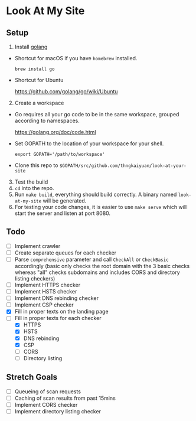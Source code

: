 # Look At My Site

## Setup
1. Install [golang](https://golang.org/doc/install)
  - Shortcut for macOS if you have `homebrew` installed.
  
    ``` brew install go ```
    
  - Shortcut for Ubuntu
  
    https://github.com/golang/go/wiki/Ubuntu
    
2. Create a workspace
  - Go requires all your go code to be in the same workspace, grouped according to namespaces.
    
    https://golang.org/doc/code.html
  
  - Set GOPATH to the location of your workspace for your shell.
  
    ``` export GOPATH='/path/to/workspace' ```
    
  - Clone this repo to ```$GOPATH/src/github.com/thngkaiyuan/look-at-your-site```
  
3. Test the build
  1. `cd` into the repo.
  2. Run `make build`, everything should build correctly. A binary named `look-at-my-site` will be generated. 
  3. For testing your code changes, it is easier to use `make serve` which will start the server and listen at port 8080.
  
 ## Todo
 - [ ] Implement crawler
 - [ ] Create separate queues for each checker
 - [ ] Parse `comprehensive` parameter and call `CheckAll` or `CheckBasic` accordingly (basic only checks the root domain with the 3 basic checks whereas "all" checks subdomains and includes CORS and directory listing checkers)
 - [ ] Implement HTTPS checker
 - [ ] Implement HSTS checker
 - [ ] Implement DNS rebinding checker
 - [ ] Implement CSP checker
 - [x] Fill in proper texts on the landing page
 - [ ] Fill in proper texts for each checker
    - [x] HTTPS
    - [x] HSTS
    - [x] DNS rebinding
    - [x] CSP
    - [ ] CORS
    - [ ] Directory listing
 
 ## Stretch Goals
 - [ ] Queueing of scan requests
 - [ ] Caching of scan results from past 15mins
 - [ ] Implement CORS checker
 - [ ] Implement directory listing checker
